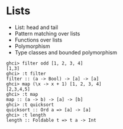 # Lists

* List: head and tail
* Pattern matching over lists
* Functions over lists
* Polymorphism
* Type classes and bounded polymorphism

```
ghci> filter odd [1, 2, 3, 4]
[1,3]
ghci> :t filter
filter :: (a -> Bool) -> [a] -> [a]
ghci> map (\x -> x + 1) [1, 2, 3, 4]
[2,3,4,5]
ghci> :t map
map :: (a -> b) -> [a] -> [b]
ghci> :t quicksort 
quicksort :: Ord a => [a] -> [a]
ghci> :t length
length :: Foldable t => t a -> Int
```